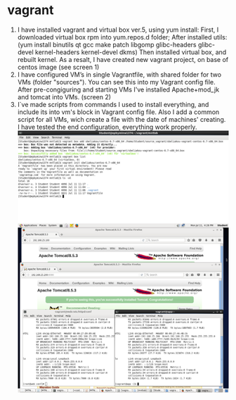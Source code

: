 # vagrant
1. I have installed vagrant and virtual box ver.5, using yum install:
First, I downloaded virtual box rpm into yum.repos.d folder;
After installed utils: (yum install binutils qt gcc make patch libgomp glibc-headers glibc-devel kernel-headers kernel-devel dkms)
Then installed virtual box, and rebuilt kernel.
As a resalt, I have created new vagrant project, on base of centos image (see screen 1)
2. I have configured VM’s in single Vagrantfile, with shared folder for two VMs (folder "sources"). You can see this into my Vagrant config file.
After pre-congiguring and starting VMs I've installed Apache+mod_jk and tomcat into VMs. (screen 2)
3. I`ve made scripts from commands I used to install everything, and include its into vm's block in Vagrant config file. 
Also I add a common script for all VMs, wich create a file with the date of machines' creating.
I have tested the end configuration, everything work properly.
![alt text](https://github.com/shulhachvitali/vagrant/blob/master/sources/1-3.png?raw=true "Pic 1")
![alt text](https://github.com/shulhachvitali/vagrant/blob/master/sources/Installed_and%20configured_apache_and_tomcat.png?raw=true "Pic 1")
